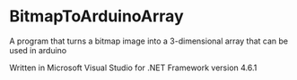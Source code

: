 # BitmapToArduinoArray
A program that turns a bitmap image into a 3-dimensional array that can be used in arduino

Written in Microsoft Visual Studio for .NET Framework version 4.6.1
